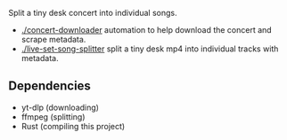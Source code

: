 Split a tiny desk concert into individual songs.

* [./concert-downloader](./concert-downloader) automation to help download the concert and scrape metadata.
* [./live-set-song-splitter](./live-set-song-splitter) split a tiny desk mp4 into individual tracks with metadata.

## Dependencies

* yt-dlp (downloading)
* ffmpeg (splitting)
* Rust (compiling this project)
